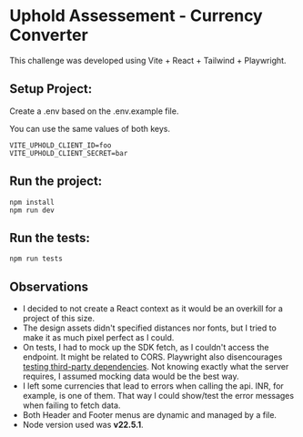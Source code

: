 # Uphold Assessement - Currency Converter

This challenge was developed using Vite + React + Tailwind + Playwright.

## Setup Project:

Create a .env based on the .env.example file.

You can use the same values of both keys.

```
VITE_UPHOLD_CLIENT_ID=foo
VITE_UPHOLD_CLIENT_SECRET=bar
```

## Run the project:

```
npm install
npm run dev
```

## Run the tests:

```
npm run tests
```

## Observations

- I decided to not create a React context as it would be an overkill for a project of this size.
- The design assets didn't specified distances nor fonts, but I tried to make it as much pixel perfect as I could.
- On tests, I had to mock up the SDK fetch, as I couldn't access the endpoint. It might be related to CORS. Playwright also disencourages [testing third-party dependencies](https://playwright.dev/docs/best-practices#avoid-testing-third-party-dependencies). Not knowing exactly what the server requires, I assumed mocking data would be the best way.
- I left some currencies that lead to errors when calling the api. INR, for example, is one of them. That way I could show/test the error messages when failing to fetch data.
- Both Header and Footer menus are dynamic and managed by a file.
- Node version used was **v22.5.1**.
